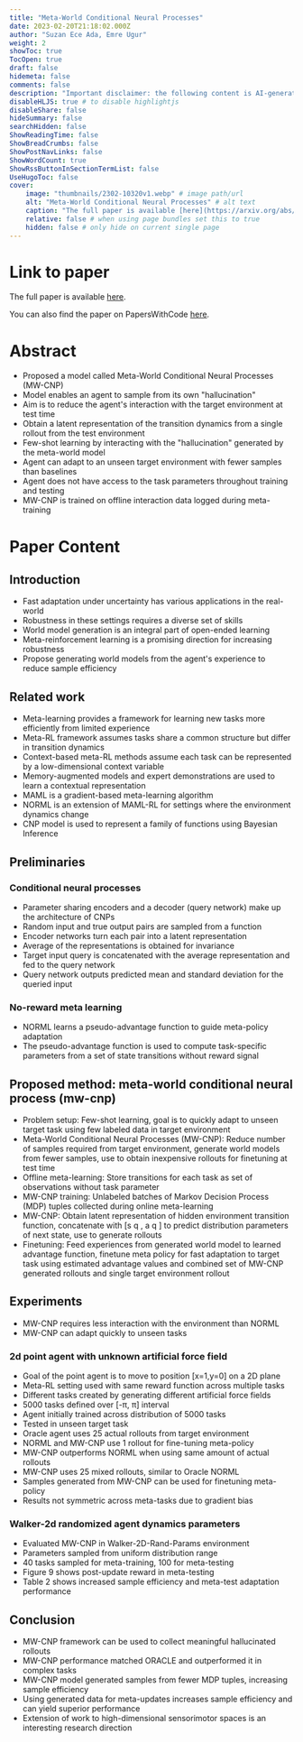 ```yaml
---
title: "Meta-World Conditional Neural Processes"
date: 2023-02-20T21:18:02.000Z
author: "Suzan Ece Ada, Emre Ugur"
weight: 2
showToc: true
TocOpen: true
draft: false
hidemeta: false
comments: false
description: "Important disclaimer: the following content is AI-generated, please make sure to fact check the presented information by reading the full paper."
disableHLJS: true # to disable highlightjs
disableShare: false
hideSummary: false
searchHidden: false
ShowReadingTime: false
ShowBreadCrumbs: false
ShowPostNavLinks: false
ShowWordCount: true
ShowRssButtonInSectionTermList: false
UseHugoToc: false
cover:
    image: "thumbnails/2302-10320v1.webp" # image path/url
    alt: "Meta-World Conditional Neural Processes" # alt text
    caption: "The full paper is available [here](https://arxiv.org/abs/2302.10320)." # display caption under cover
    relative: false # when using page bundles set this to true
    hidden: false # only hide on current single page
---
```


# Link to paper
The full paper is available [here](https://arxiv.org/abs/2302.10320).

You can also find the paper on PapersWithCode [here](https://paperswithcode.com/paper/meta-world-conditional-neural-processes).

# Abstract
- Proposed a model called Meta-World Conditional Neural Processes (MW-CNP)
- Model enables an agent to sample from its own "hallucination"
- Aim is to reduce the agent's interaction with the target environment at test time
- Obtain a latent representation of the transition dynamics from a single rollout from the test environment
- Few-shot learning by interacting with the "hallucination" generated by the meta-world model
- Agent can adapt to an unseen target environment with fewer samples than baselines
- Agent does not have access to the task parameters throughout training and testing
- MW-CNP is trained on offline interaction data logged during meta-training

# Paper Content

## Introduction
- Fast adaptation under uncertainty has various applications in the real-world
- Robustness in these settings requires a diverse set of skills
- World model generation is an integral part of open-ended learning
- Meta-reinforcement learning is a promising direction for increasing robustness
- Propose generating world models from the agent's experience to reduce sample efficiency

## Related work
- Meta-learning provides a framework for learning new tasks more efficiently from limited experience
- Meta-RL framework assumes tasks share a common structure but differ in transition dynamics
- Context-based meta-RL methods assume each task can be represented by a low-dimensional context variable
- Memory-augmented models and expert demonstrations are used to learn a contextual representation
- MAML is a gradient-based meta-learning algorithm
- NORML is an extension of MAML-RL for settings where the environment dynamics change
- CNP model is used to represent a family of functions using Bayesian Inference

## Preliminaries

### Conditional neural processes
- Parameter sharing encoders and a decoder (query network) make up the architecture of CNPs
- Random input and true output pairs are sampled from a function
- Encoder networks turn each pair into a latent representation
- Average of the representations is obtained for invariance
- Target input query is concatenated with the average representation and fed to the query network
- Query network outputs predicted mean and standard deviation for the queried input

### No-reward meta learning
- NORML learns a pseudo-advantage function to guide meta-policy adaptation
- The pseudo-advantage function is used to compute task-specific parameters from a set of state transitions without reward signal

## Proposed method: meta-world conditional neural process (mw-cnp)
- Problem setup: Few-shot learning, goal is to quickly adapt to unseen target task using few labeled data in target environment
- Meta-World Conditional Neural Processes (MW-CNP): Reduce number of samples required from target environment, generate world models from fewer samples, use to obtain inexpensive rollouts for finetuning at test time
- Offline meta-learning: Store transitions for each task as set of observations without task parameter
- MW-CNP training: Unlabeled batches of Markov Decision Process (MDP) tuples collected during online meta-learning
- MW-CNP: Obtain latent representation of hidden environment transition function, concatenate with [s q , a q ] to predict distribution parameters of next state, use to generate rollouts
- Finetuning: Feed experiences from generated world model to learned advantage function, finetune meta policy for fast adaptation to target task using estimated advantage values and combined set of MW-CNP generated rollouts and single target environment rollout

## Experiments
- MW-CNP requires less interaction with the environment than NORML
- MW-CNP can adapt quickly to unseen tasks

### 2d point agent with unknown artificial force field
- Goal of the point agent is to move to position [x=1,y=0] on a 2D plane
- Meta-RL setting used with same reward function across multiple tasks
- Different tasks created by generating different artificial force fields
- 5000 tasks defined over [-π, π] interval
- Agent initially trained across distribution of 5000 tasks
- Tested in unseen target task
- Oracle agent uses 25 actual rollouts from target environment
- NORML and MW-CNP use 1 rollout for fine-tuning meta-policy
- MW-CNP outperforms NORML when using same amount of actual rollouts
- MW-CNP uses 25 mixed rollouts, similar to Oracle NORML
- Samples generated from MW-CNP can be used for finetuning meta-policy
- Results not symmetric across meta-tasks due to gradient bias

### Walker-2d randomized agent dynamics parameters
- Evaluated MW-CNP in Walker-2D-Rand-Params environment
- Parameters sampled from uniform distribution range
- 40 tasks sampled for meta-training, 100 for meta-testing
- Figure 9 shows post-update reward in meta-testing
- Table 2 shows increased sample efficiency and meta-test adaptation performance

## Conclusion
- MW-CNP framework can be used to collect meaningful hallucinated rollouts
- MW-CNP performance matched ORACLE and outperformed it in complex tasks
- MW-CNP model generated samples from fewer MDP tuples, increasing sample efficiency
- Using generated data for meta-updates increases sample efficiency and can yield superior performance
- Extension of work to high-dimensional sensorimotor spaces is an interesting research direction
